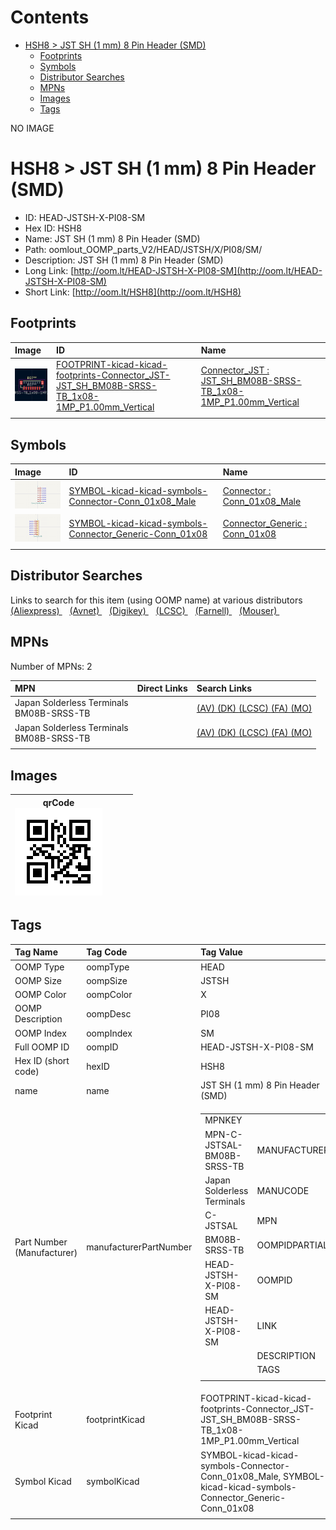 



Contents
========

* [HSH8 > JST SH (1 mm) 8 Pin Header (SMD)](#hsh8--jst-sh-1-mm-8-pin-header-smd)
	* [Footprints](#footprints)
	* [Symbols](#symbols)
	* [Distributor Searches](#distributor-searches)
	* [MPNs](#mpns)
	* [Images](#images)
	* [Tags](#tags)
  
NO IMAGE  
# HSH8 > JST SH (1 mm) 8 Pin Header (SMD)

- ID: HEAD-JSTSH-X-PI08-SM
- Hex ID: HSH8
- Name: JST SH (1 mm) 8 Pin Header (SMD)
- Path: oomlout_OOMP_parts_V2/HEAD/JSTSH/X/PI08/SM/
- Description: JST SH (1 mm) 8 Pin Header (SMD)
- Long Link: [http://oom.lt/HEAD-JSTSH-X-PI08-SM](http://oom.lt/HEAD-JSTSH-X-PI08-SM)
- Short Link: [http://oom.lt/HSH8](http://oom.lt/HSH8)

## Footprints
  

|Image|ID|Name|
| :--- | :--- | :--- |
|[![](https://raw.githubusercontent.com/oomlout/oomlout_OOMP_eda_V2/main/FOOTPRINT/kicad/kicad-footprints/Connector_JST/JST_SH_BM08B-SRSS-TB_1x08-1MP_P1.00mm_Vertical/image_140.png)](https://github.com/oomlout/oomlout_OOMP_eda_V2/tree/main/FOOTPRINT/kicad/kicad-footprints/Connector_JST/JST_SH_BM08B-SRSS-TB_1x08-1MP_P1.00mm_Vertical/)|[FOOTPRINT-kicad-kicad-footprints-Connector_JST-JST_SH_BM08B-SRSS-TB_1x08-1MP_P1.00mm_Vertical](https://github.com/oomlout/oomlout_OOMP_eda_V2/tree/main/FOOTPRINT/kicad/kicad-footprints/Connector_JST/JST_SH_BM08B-SRSS-TB_1x08-1MP_P1.00mm_Vertical/)|[Connector_JST : JST_SH_BM08B-SRSS-TB_1x08-1MP_P1.00mm_Vertical](https://github.com/oomlout/oomlout_OOMP_eda_V2/tree/main/FOOTPRINT/kicad/kicad-footprints/Connector_JST/JST_SH_BM08B-SRSS-TB_1x08-1MP_P1.00mm_Vertical/)|
||||

## Symbols
  

|Image|ID|Name|
| :--- | :--- | :--- |
|[![](https://raw.githubusercontent.com/oomlout/oomlout_OOMP_eda_V2/main/SYMBOL/kicad/kicad-symbols/Connector/Conn_01x08_Male/image_140.png)](https://github.com/oomlout/oomlout_OOMP_eda_V2/tree/main/SYMBOL/kicad/kicad-symbols/Connector/Conn_01x08_Male/)|[SYMBOL-kicad-kicad-symbols-Connector-Conn_01x08_Male](https://github.com/oomlout/oomlout_OOMP_eda_V2/tree/main/SYMBOL/kicad/kicad-symbols/Connector/Conn_01x08_Male/)|[Connector : Conn_01x08_Male](https://github.com/oomlout/oomlout_OOMP_eda_V2/tree/main/SYMBOL/kicad/kicad-symbols/Connector/Conn_01x08_Male/)|
|[![](https://raw.githubusercontent.com/oomlout/oomlout_OOMP_eda_V2/main/SYMBOL/kicad/kicad-symbols/Connector_Generic/Conn_01x08/image_140.png)](https://github.com/oomlout/oomlout_OOMP_eda_V2/tree/main/SYMBOL/kicad/kicad-symbols/Connector_Generic/Conn_01x08/)|[SYMBOL-kicad-kicad-symbols-Connector_Generic-Conn_01x08](https://github.com/oomlout/oomlout_OOMP_eda_V2/tree/main/SYMBOL/kicad/kicad-symbols/Connector_Generic/Conn_01x08/)|[Connector_Generic : Conn_01x08](https://github.com/oomlout/oomlout_OOMP_eda_V2/tree/main/SYMBOL/kicad/kicad-symbols/Connector_Generic/Conn_01x08/)|
||||

## Distributor Searches
  
Links to search for this item (using OOMP name) at various distributors  
[(Aliexpress) ](https://www.aliexpress.com/wholesale?SearchText=JST+SH+1+mm+8+Pin+Header+SMD)&nbsp;&nbsp;&nbsp;[(Avnet) ](https://www.avnet.com/shop/us/search/JST+SH+1+mm+8+Pin+Header+SMD)&nbsp;&nbsp;&nbsp;[(Digikey) ](https://www.digikey.co.uk/en/products/result?s=JST+SH+1+mm+8+Pin+Header+SMD)&nbsp;&nbsp;&nbsp;[(LCSC) ](https://www.lcsc.com/search?q=JST+SH+1+mm+8+Pin+Header+SMD)&nbsp;&nbsp;&nbsp;[(Farnell) ](https://uk.farnell.com/search?st=JST+SH+1+mm+8+Pin+Header+SMD)&nbsp;&nbsp;&nbsp;[(Mouser) ](https://www.mouser.com/c/?q=JST+SH+1+mm+8+Pin+Header+SMD)&nbsp;&nbsp;&nbsp;
## MPNs
  
Number of MPNs: 2  

|MPN|Direct Links|Search Links|
| :--- | :--- | :--- |
|Japan Solderless Terminals<br>BM08B-SRSS-TB||[(AV) ](https://www.avnet.com/shop/us/search/BM08B-SRSS-TB)[(DK) ](https://www.digikey.co.uk/products/en?keywords=BM08B-SRSS-TB)[(LCSC) ](https://www.lcsc.com/search?q=BM08B-SRSS-TB)[(FA) ](https://uk.farnell.com/search?st=BM08B-SRSS-TB)[(MO) ](https://www.mouser.com/c/?q=BM08B-SRSS-TB)|
|Japan Solderless Terminals<br>BM08B-SRSS-TB||[(AV) ](https://www.avnet.com/shop/us/search/BM08B-SRSS-TB)[(DK) ](https://www.digikey.co.uk/products/en?keywords=BM08B-SRSS-TB)[(LCSC) ](https://www.lcsc.com/search?q=BM08B-SRSS-TB)[(FA) ](https://uk.farnell.com/search?st=BM08B-SRSS-TB)[(MO) ](https://www.mouser.com/c/?q=BM08B-SRSS-TB)|
||||

## Images
  

|qrCode<br>[![](https://raw.githubusercontent.com/oomlout/oomlout_OOMP_parts_V2/main/HEAD/JSTSH/X/PI08/SM/qrCode_140.png)](https://github.com/oomlout/oomlout_OOMP_parts_V2/tree/main/HEAD/JSTSH/X/PI08/SM/qrCode.png)||||
| :---: | :---: | :---: | :---: |

## Tags
  

|Tag Name|Tag Code|Tag Value|
| :--- | :--- | :--- |
|OOMP Type|oompType|HEAD|
|OOMP Size|oompSize|JSTSH|
|OOMP Color|oompColor|X|
|OOMP Description|oompDesc|PI08|
|OOMP Index|oompIndex|SM|
|Full OOMP ID|oompID|HEAD-JSTSH-X-PI08-SM|
|Hex ID (short code)|hexID|HSH8|
|name|name|JST SH (1 mm) 8 Pin Header (SMD)|
|Part Number (Manufacturer)|manufacturerPartNumber|<table><tr><td>MPNKEY</td></tr><tr><td> MPN-C-JSTSAL-BM08B-SRSS-TB</td><td> MANUFACTURER</td></tr><tr><td> Japan Solderless Terminals</td><td> MANUCODE</td></tr><tr><td> C-JSTSAL</td><td> MPN</td></tr><tr><td> BM08B-SRSS-TB</td><td> OOMPIDPARTIAL</td></tr><tr><td> HEAD-JSTSH-X-PI08-SM</td><td> OOMPID</td></tr><tr><td> HEAD-JSTSH-X-PI08-SM</td><td> LINK</td></tr><tr><td> </td><td> DESCRIPTION</td></tr><tr><td> </td><td> TAGS</td></tr><tr><td> </td></tr></table></td><td> <table><tr><td>MPNKEY</td></tr><tr><td> MPN-C-JSTSAL-BM08B-SRSS-TB</td><td> MANUFACTURER</td></tr><tr><td> Japan Solderless Terminals</td><td> MANUCODE</td></tr><tr><td> C-JSTSAL</td><td> MPN</td></tr><tr><td> BM08B-SRSS-TB</td><td> OOMPIDPARTIAL</td></tr><tr><td> HEAD-JSTSH-X-PI08-SM</td><td> OOMPID</td></tr><tr><td> HEAD-JSTSH-X-PI08-SM</td><td> LINK</td></tr><tr><td> </td><td> DESCRIPTION</td></tr><tr><td> </td><td> TAGS</td></tr><tr><td> </td></tr></table>|
|Footprint Kicad|footprintKicad|FOOTPRINT-kicad-kicad-footprints-Connector_JST-JST_SH_BM08B-SRSS-TB_1x08-1MP_P1.00mm_Vertical|
|Symbol Kicad|symbolKicad|SYMBOL-kicad-kicad-symbols-Connector-Conn_01x08_Male, SYMBOL-kicad-kicad-symbols-Connector_Generic-Conn_01x08|
||||
